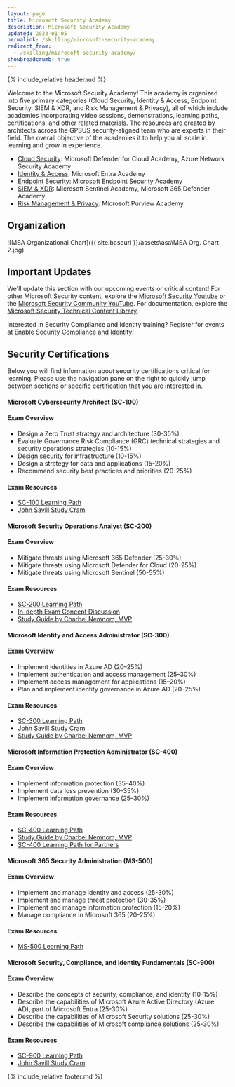 ```yaml
---
layout: page
title: Microsoft Security Academy
description: Microsoft Security Academy
updated: 2023-01-05
permalink: /skilling/microsoft-security-academy
redirect_from:
  - /skilling/microsoft-security-academy/
showbreadcrumb: true
---
```


{% include_relative header.md %}

Welcome to the Microsoft Security Academy! This academy is organized into five primary categories (Cloud Security, Identity & Access, Endpoint Security, SIEM & XDR, and Risk Management & Privacy), all of which include academies incorporating video sessions, demonstrations, learning paths, certifications, and other related materials. The resources are created by architects across the GPSUS security-aligned team who are experts in their field. The overall objective of the academies it to help you all scale in learning and grow in experience.

* [Cloud Security](/PartnerResources/skilling/microsoft-security-academy/cloud-security): Microsoft Defender for Cloud Academy, Azure Network Security Academy
* [Identity & Access](/PartnerResources/skilling/microsoft-security-academy/identity-access): Microsoft Entra Academy
* [Endpoint Security](/PartnerResources/skilling/microsoft-security-academy/endpoint-security): Microsoft Endpoint Security Academy
* [SIEM & XDR](/PartnerResources/skilling/microsoft-security-academy/siem-xdr): Microsoft Sentinel Academy, Microsoft 365 Defender Academy
* [Risk Management & Privacy](/PartnerResources/skilling/microsoft-security-academy/risk-mgmt): Microsoft Purview Academy


## Organization
![MSA Organizational Chart]({{ site.baseurl }}/assets\asa\MSA Org. Chart 2.jpg)

## Important Updates
We'll update this section with our upcoming events or critical content! For other Microsoft Security content, explore the [Microsoft Security Youtube](https://www.youtube.com/@MicrosoftSecurity/featured) or the [Microsoft Security Community YouTube](https://www.youtube.com/channel/UCGTUbqE3SJiLgtvWjIkSQuQ). For documentation, explore the [Microsoft Security Technical Content Library](https://www.microsoft.com/en-us/security/content-library/Home/Index?culture=en-US).

Interested in Security Compliance and Identity training? Register for events at [Enable Security Compliance and Identity](aka.ms/EnableSCI)!


## Security Certifications
Below you will find information about security certifications critical for learning. Please use the navigation pane on the right to quickly jump between sections or specific certification that you are interested in.

#### Microsoft Cybersecurity Architect (SC-100)
#### Exam Overview
* Design a Zero Trust strategy and architecture (30-35%)
* Evaluate Governance Risk Compliance (GRC) technical strategies and security operations strategies (10-15%)
* Design security for infrastructure (10-15%)
* Design a strategy for data and applications (15-20%)
* Recommend security best practices and priorities (20-25%)

#### Exam Resources
* [SC-100 Learning Path](https://learn.microsoft.com/en-us/certifications/exams/sc-100)
* [John Savill Study Cram](https://www.youtube.com/watch?v=2Qu5gQjNQh4)


#### Microsoft Security Operations Analyst (SC-200)
#### Exam Overview
* Mitigate threats using Microsoft 365 Defender (25-30%)
* Mitigate threats using Microsoft Defender for Cloud (20-25%)
* Mitigate threats using Microsoft Sentinel (50-55%)

#### Exam Resources
* [SC-200 Learning Path](https://learn.microsoft.com/en-us/certifications/exams/sc-200)
* [In-depth Exam Concept Discussion](https://aka.ms/YouTube/SC-200)
* [Study Guide by Charbel Nemnom, MVP](https://aka.ms/SC-200StudyGuide)


#### Microsoft Identity and Access Administrator (SC-300)
#### Exam Overview
* Implement identities in Azure AD (20–25%)
* Implement authentication and access management (25–30%)
* Implement access management for applications (15–20%)
* Plan and implement identity governance in Azure AD (20–25%)

#### Exam Resources
* [SC-300 Learning Path](https://learn.microsoft.com/en-us/certifications/exams/sc-300)
* [John Savill Study Cram](https://www.youtube.com/watch?v=LGpgqRVG65g)
* [Study Guide by Charbel Nemnom, MVP](https://aka.ms/SC-300StudyGuide)


#### Microsoft Information Protection Administrator (SC-400)
#### Exam Overview
* Implement information protection (35–40%)
* Implement data loss prevention (30–35%)
* Implement information governance (25–30%)

#### Exam Resources
* [SC-400 Learning Path](https://learn.microsoft.com/en-us/certifications/exams/sc-400)
* [Study Guide by Charbel Nemnom, MVP](https://charbelnemnom.com/sc-400-exam-study-guide-microsoft-information-protection-administrator/)
* [SC-400 Learning  Path for Partners](https://partner.microsoft.com/en-us/training/assets/collection/microsoft-information-protection-administrator-sc-400#/)


#### Microsoft 365 Security Administration (MS-500)
#### Exam Overview
* Implement and manage identity and access (25-30%)
* Implement and manage threat protection (30-35%)
* Implement and manage information protection (15-20%)
* Manage compliance in Microsoft 365 (20-25%)

#### Exam Resources
* [MS-500 Learning Path](https://learn.microsoft.com/en-us/certifications/exams/ms-500)


#### Microsoft Security, Compliance, and Identity Fundamentals (SC-900)
#### Exam Overview
* Describe the concepts of security, compliance, and identity (10-15%)
* Describe the capabilities of Microsoft Azure Active Directory (Azure AD), part of Microsoft Entra (25-30%)
* Describe the capabilities of Microsoft Security solutions (25-30%)
* Describe the capabilities of Microsoft compliance solutions (25-30%)

#### Exam Resources
* [SC-900 Learning Path](https://learn.microsoft.com/en-us/certifications/exams/sc-900)
* [John Savill Study Cram](https://www.youtube.com/watch?v=Bz-8jM3jg-8)


{% include_relative footer.md %}